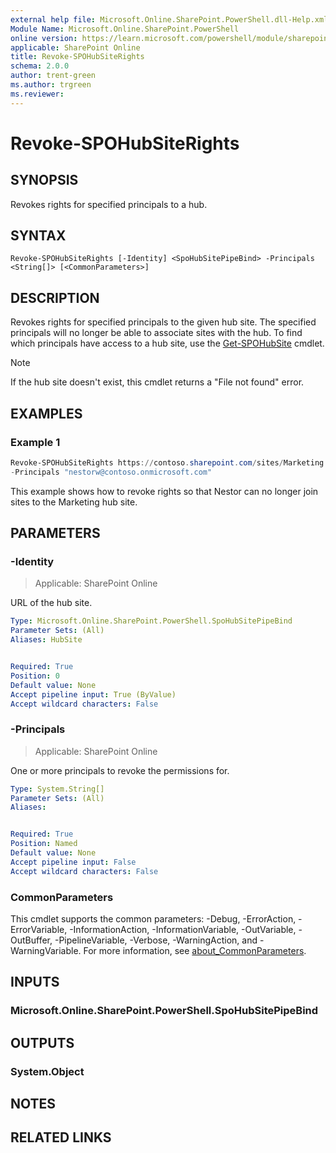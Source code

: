 ```yaml
---
external help file: Microsoft.Online.SharePoint.PowerShell.dll-Help.xml
Module Name: Microsoft.Online.SharePoint.PowerShell
online version: https://learn.microsoft.com/powershell/module/sharepoint-online/revoke-spohubsiterights
applicable: SharePoint Online
title: Revoke-SPOHubSiteRights
schema: 2.0.0
author: trent-green
ms.author: trgreen
ms.reviewer:
---
```


# Revoke-SPOHubSiteRights

## SYNOPSIS

Revokes rights for specified principals to a hub.

## SYNTAX

```
Revoke-SPOHubSiteRights [-Identity] <SpoHubSitePipeBind> -Principals <String[]> [<CommonParameters>]
```

## DESCRIPTION

Revokes rights for specified principals to the given hub site. The specified principals will no longer be able to associate sites with the hub. To find which principals have access to a hub site, use the [Get-SPOHubSite](Get-SPOHubSite.md) cmdlet.

> [!NOTE]
> If the hub site doesn't exist, this cmdlet returns a "File not found" error.

## EXAMPLES

### Example 1

```powershell
Revoke-SPOHubSiteRights https://contoso.sharepoint.com/sites/Marketing `
-Principals "nestorw@contoso.onmicrosoft.com"
```

This example shows how to revoke rights so that Nestor can no longer join sites to the Marketing hub site.

## PARAMETERS

### -Identity

> Applicable: SharePoint Online

URL of the hub site.

```yaml
Type: Microsoft.Online.SharePoint.PowerShell.SpoHubSitePipeBind
Parameter Sets: (All)
Aliases: HubSite


Required: True
Position: 0
Default value: None
Accept pipeline input: True (ByValue)
Accept wildcard characters: False
```

### -Principals

> Applicable: SharePoint Online

One or more principals to revoke the permissions for.

```yaml
Type: System.String[]
Parameter Sets: (All)
Aliases:


Required: True
Position: Named
Default value: None
Accept pipeline input: False
Accept wildcard characters: False
```

### CommonParameters
This cmdlet supports the common parameters: -Debug, -ErrorAction, -ErrorVariable, -InformationAction, -InformationVariable, -OutVariable, -OutBuffer, -PipelineVariable, -Verbose, -WarningAction, and -WarningVariable. For more information, see [about_CommonParameters](https://go.microsoft.com/fwlink/?LinkID=113216).

## INPUTS

### Microsoft.Online.SharePoint.PowerShell.SpoHubSitePipeBind

## OUTPUTS

### System.Object

## NOTES

## RELATED LINKS
